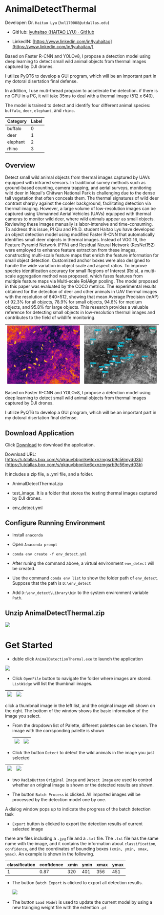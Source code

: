 # AnimalDetectThermal

Developer: Dr. `Haitao Lyu` (`hxl170008@utdallas.edu`)

- GitHub: [lyuhaitao (HAITAO LYU) · GitHub](https://github.com/lyuhaitao)

- LinkedIN: [https://www.linkedin.com/in/lyuhaitao](https://www.linkedin.com/in/lyuhaitao/)

Based on Faster R-CNN and YOLOv8, I propose a detection model using deep learning to detect small wild animal objects from thermal images captured by DJI drones.

I utilize PyQT6 to develop a GUI program, which will be an important part in my dotoral disertation final defense.

In addition, I use muti-thread program to accelerate the detection. if there is no GPU in a PC, it will take 35ms to deal with a thermal image (512 x 640).

The model is trained to detect and identify four different animal species: `buffalo`, `deer`, `elephant`, and `rhino`.

| Category | Label |
| -------- | ----- |
| buffalo  | 0     |
| deer     | 1     |
| elephant | 2     |
| rhino    | 3     |

## Overview

Detect small wild animal objects from thermal images captured by UAVs equipped with infrared sensors. In traditional survey methods such as ground-based counting, camera trapping, and aerial surveys, monitoring wild deer in Nepal's Chitwan National Park is challenging due to the dense tall vegetation that often conceals them. The thermal signatures of wild deer contrast sharply against the cooler background, facilitating detection via thermal imaging. However, a large volume of low-resolution images can be captured using Unmanned Aerial Vehicles (UAVs) equipped with thermal cameras to monitor wild deer, where wild animals appear as small objects. Reviewing these images manually is labor-intensive and time-consuming. To address this issue, PI Qiu and Ph.D. student Haitao Lyu  have developed an object detection model using modified Faster R-CNN that automatically identifies small deer objects in thermal images. Instead of VGG 16, the Feature Pyramid Network (FPN) and Residual Neural Network (ResNet152) were employed to enhance feature extraction from these images, constructing multi-scale feature maps that enrich the feature information for small object detection. Customized anchor boxes were also designed to handle the wide variation in object scale and aspect ratios. To improve species identification accuracy for small Regions of Interest (RoIs), a multi-scale aggregation method was proposed, which fuses features from multiple feature maps via Multi-scale RoIAlign pooling. The model proposed in this paper was evaluated by the COCO metrics. The experimental results obtained for the detection of deer and other animals in UAV thermal images with the resolution of 640×512, showing that mean Average Precision (mAP) of 92.3% for all objects, 78.9% for small objects, 94.6% for medium objects, and 95.8% for large objects. This research provides a valuable reference for detecting small objects in low-resolution thermal images and contributes to the field of wildlife monitoring.

| ![](README.assets/8697220c264e7f679a0839d60ac4f69d891b3c38.JPG) | ![](README.assets/04494b9f921f641fad9ba7eacb0ec3d65da292d7.JPG) |
| --------------------------------------------------------------- | --------------------------------------------------------------- |

Based on Faster R-CNN and YOLOv8, I propose a detection model using deep learning to detect small wild animal objects from thermal images captured by DJI drones. 

I utilize PyQT6 to develop a GUI program, which will be an important part in my dotoral disertation  final defense.

## Download Application

Click [Download](https://utdallas.box.com/s/qkquvbbpnlke6cxnzmgsrb9c56myd03b) to download the application.

Download URL: [https://utdallas.box.com/s/qkquvbbpnlke6cxnzmgsrb9c56myd03b](https://utdallas.box.com/s/qkquvbbpnlke6cxnzmgsrb9c56myd03b)

It includes a zip file, a .yml file, and a folder.

- AnimalDetectThermal.zip

- test_image. It is a folder that stores the testing thermal images captured by DJI drones.

- env_detect.yml

## Configure Running Environment

- Install `anaconda`

- Open `Anaconda prompt`

- ```conda
  conda env create -f env_detect.yml
  ```

- After runing the command above, a virtual environment `env_detect` will be created.

- Use the command `conda env list` to show the folder path of `env_detect`. Suppose that the path is `D:\env_detect`

- Add `D:\env_detect\Library\bin` to the system environment variable `Path`.

## Unzip AnimalDetectThermal.zip

![](README.assets/e080ee2ef347fc35db96226c89a900f3bd9531f3.jpg)

# Get Started

- duble click `AnimalDetectionThermal.exe` to launch the application

![](README.assets/38ff7a32a0728ce455a2c9d9471bf08bcdb3b143.jpg)

- Click `OpenFile` button to navigate the folder where images are stored. `ListWidge` will list the thumbnail images.

| ![](README.assets/163d412f024796baa77e59844909ebc569e12242.jpg) | ![](README.assets/44bb61218126ee520be5740932de5cc62f28f7ec.jpg) |
| --------------------------------------------------------------- | --------------------------------------------------------------- |

click a thumbnail image in the left list, and the original image will shown on the right. The bottom of the window shows the basic information of the image you select.

- From the dropdown list of Palette, different palettes can be chosen. The image with the corrsponding palette is shown 
  
  | ![](README.assets/77e2ba4c91cb3c0dc553e0d3805e63f345a4b4d8.jpg) | ![](README.assets/eea344359e3c7a3824531209774f57f1f8c5c42a.jpg) |
  | --------------------------------------------------------------- | --------------------------------------------------------------- |

- Click the button `Detect` to detect the wild animals in the image you just selected

| ![](README.assets/b8aeccfe797f663d80d9874d2d91ff3de9827ec1.jpg) | ![](README.assets/c56112dc3b9ea74286b8cc46191512bdcf8906b9.jpg) |
| --------------------------------------------------------------- | --------------------------------------------------------------- |

- two `RadioButton` `Original Image` and  `Detect Image` are used to control whether an original image is shown or the detected results are shown.

- The button `Batch Process` is clicked. All imported images will be processed by the detection model one by one.  

A dialog window pops up to indicate the progress of the batch detection task

- `Export` button is clicked to export the detection results of current selected image

there are files including a `.jpg` file and a `.txt` file. The `.txt` file has the same name with the image, and it contains the information about `classification`, `confidence`, and the coordinates of bounding boxes `(xmin, ymin, xmax, ymax)`. An example is shown in the following.  

| classification | confidence | xmin | ymin | xmax | ymax |
| -------------- | ---------- | ---- | ---- | ---- | ---- |
| 1              | 0.87       | 320  | 401  | 356  | 451  |

- The button `Batch Export` is clicked to export all detection results.
  
  ![](README.assets/205a19f6e8e0298afcefea56bd1bc6e4a4150051.jpg)

- The button `Load Model` is used to update the current model by using a new trainging weight file with the extention `.pt` 

